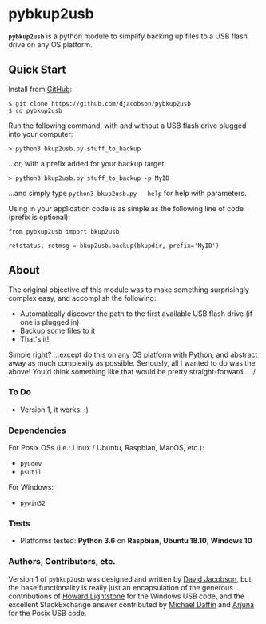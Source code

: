 # pybkup2usb

**`pybkup2usb`** is a python module to simplify backing up files to a USB flash drive on any OS platform.

## Quick Start

Install from [GitHub](https://github.com/djacobson/pybkup2usb):

```
$ git clone https://github.com/djacobson/pybkup2usb
$ cd pybkup2usb
```

Run the following command, with and without a USB flash drive plugged into your computer:

```
> python3 bkup2usb.py stuff_to_backup
```

...or, with a prefix added for your backup target:

```
> python3 bkup2usb.py stuff_to_backup -p MyID
```

...and simply type ``python3 bkup2usb.py --help`` for help with parameters.

Using in your application code is as simple as the following line of code (prefix is optional):

```
from pybkup2usb import bkup2usb

retstatus, retmsg = bkup2usb.backup(bkupdir, prefix='MyID')
```

## About

The original objective of this module was to make something surprisingly complex easy, and accomplish the following:

- Automatically discover the path to the first available USB flash drive (if one is plugged in)
- Backup some files to it
- That's it!

Simple right? ...except do this on any OS platform with Python, and abstract away as much complexity as possible. Seriously, all I wanted to do was the above! You'd think something like that would be pretty straight-forward... :/

### To Do

- Version 1, it works. :)

### Dependencies

For Posix OSs (i.e.: Linux / Ubuntu, Raspbian, MacOS, etc.):

- ``pyudev``
- ``psutil``

For Windows:

- ``pywin32``

### Tests

- Platforms tested: **Python 3.6** on **Raspbian**, **Ubuntu 18.10**, **Windows 10**

### Authors, Contributors, etc.

Version 1 of `pybkup2usb` was designed and written by [David Jacobson](http://blog.jacobsonhome.com/), but, the base functionality is really just an encapsulation of the generous contributions of [Howard Lightstone](https://mail.python.org/pipermail/python-win32/2006-December/005406.html) for the Windows USB code, and the excellent StackExchange answer contributed by [Michael Daffin](https://unix.stackexchange.com/questions/294553/location-of-automounted-usb-devices) and [Arjuna](https://stackoverflow.com/questions/4273252/detect-inserted-usb-on-windows) for the Posix USB code.
